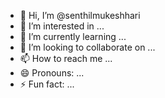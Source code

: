 - 👋 Hi, I’m @senthilmukeshhari
- 👀 I’m interested in ...
- 🌱 I’m currently learning ...
- 💞️ I’m looking to collaborate on ...
- 📫 How to reach me ...
- 😄 Pronouns: ...
- ⚡ Fun fact: ...

<!---
senthilmukeshhari/senthilmukeshhari is a ✨ special ✨ repository because its `README.md` (this file) appears on your GitHub profile.
You can click the Preview link to take a look at your changes.
--->
